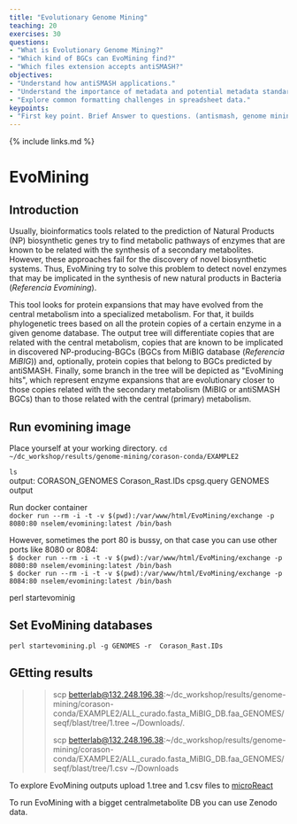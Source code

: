 ```yaml
---
title: "Evolutionary Genome Mining"
teaching: 20
exercises: 30
questions:
- "What is Evolutionary Genome Mining?"
- "Which kind of BGCs can EvoMining find?"
- "Which files extension accepts antiSMASH?"
objectives:
- "Understand how antiSMASH applications."
- "Understand the importance of metadata and potential metadata standards."
- "Explore common formatting challenges in spreadsheet data."
keypoints:
- "First key point. Brief Answer to questions. (antismash, genome mining, secondary metabolism, bacteria, bioactive coumpounds)"
---
```

{% include links.md %}

# EvoMining

## Introduction

 Usually, bioinformatics tools related to the prediction of Natural Products (NP) biosynthetic genes try to find metabolic pathways of enzymes that are known to be related with the synthesis of a secondary metabolites. However, these approaches fail for the discovery of novel biosynthetic systems. Thus, EvoMining try to solve this problem to detect novel enzymes that may be implicated in the synthesis of new natural products in Bacteria (_Referencia Evomining_).  
 
This tool looks for protein expansions that may have evolved from the central metabolism into a specialized metabolism. For that, it builds phylogenetic trees based on all the protein copies of a certain enzyme in a given genome database. The output tree will differentiate copies that are related with the central metabolism, copies that are known to be implicated in discovered NP-producing-BGCs (BGCs from MiBIG database (_Referencia MiBIG_)) and, optionally, protein copies that belong to BGCs predicted by antiSMASH. Finally, some branch in the tree will be depicted as "EvoMining hits", which represent enzyme expansions that are evolutionary closer to those copies related with the secondary metabolism (MiBIG or antiSMASH BGCs) than to those related with the central (primary) metabolism.

## Run evomining image

Place yourself at your working directory.
`cd   ~/dc_workshop/results/genome-mining/corason-conda/EXAMPLE2 `  

`ls `   
output:
 CORASON_GENOMES  Corason_Rast.IDs  cpsg.query  GENOMES  output 
 
 Run docker container  
`docker run --rm -i -t -v $(pwd):/var/www/html/EvoMining/exchange -p 8080:80 nselem/evomining:latest /bin/bash   `    
    
However, sometimes the port 80 is bussy, on that case you can use other ports like 8080 or 8084:    
`$ docker run --rm -i -t -v $(pwd):/var/www/html/EvoMining/exchange -p 8080:80 nselem/evomining:latest /bin/bash`  
`$ docker run --rm -i -t -v $(pwd):/var/www/html/EvoMining/exchange -p 8084:80 nselem/evomining:latest /bin/bash`  

perl startevominig

## Set EvoMining databases
`perl startevomining.pl -g GENOMES -r  Corason_Rast.IDs`

## GEtting results
>> scp betterlab@132.248.196.38:~/dc_workshop/results/genome-mining/corason-conda/EXAMPLE2/ALL_curado.fasta_MiBIG_DB.faa_GENOMES/seqf/blast/tree/1.tree ~/Downloads/.
>>
>> scp betterlab@132.248.196.38:~/dc_workshop/results/genome-mining/corason-conda/EXAMPLE2/ALL_curado.fasta_MiBIG_DB.faa_GENOMES/seqf/blast/tree/1.csv ~/Downloads  

To explore EvoMining outputs upload 1.tree and 1.csv files to [microReact](https://microreact.org/)  

To run EvoMining with a bigget centralmetabolite DB you can use Zenodo data.

